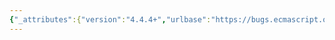 ```yaml
---
{"_attributes":{"version":"4.4.4+","urlbase":"https://bugs.ecmascript.org/","maintainer":"dherman@mozilla.com"},"bug":{"bug_id":187,"creation_ts":"2011-08-02 11:55:00 -0700","short_desc":"13.2: extra left brace","delta_ts":"2011-08-30 11:28:36 -0700","product":"Draft for 6th Edition","component":"editorial issue","version":"Rev 2: July 25, 2011 Draft","rep_platform":"All","op_sys":"All","bug_status":"RESOLVED","resolution":"FIXED","priority":"Normal","bug_severity":"minor","blocked":203,"everconfirmed":true,"reporter":{"uid":"jmdyck","name":"Michael Dyck"},"assigned_to":{"uid":"allen","name":"Allen Wirfs-Brock"},"long_desc":[{"commentid":410,"comment_count":0,"who":{"uid":"jmdyck","name":"Michael Dyck"},"bug_when":"2011-08-02 11:55:30 -0700","thetext":"13.2 Creating Function Objects\n\nStep 17 says:\n    Property Descriptor {[[Value]]: F, { [[Writable]]: true, ...\nand step 18 says:\n    Property Descriptor {[[Value]]: proto, { [[Writable]]: true, ...\n\nIn each case, delete the second \"{\"."},{"commentid":437,"comment_count":1,"who":{"uid":"allen","name":"Allen Wirfs-Brock"},"bug_when":"2011-08-30 11:28:36 -0700","thetext":"corrected in working draft"}]}}
---
```

